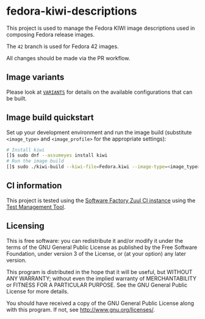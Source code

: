 # fedora-kiwi-descriptions

This project is used to manage the Fedora KIWI image descriptions used in composing Fedora release images.

The `42` branch is used for Fedora 42 images.

All changes should be made via the PR workflow.

## Image variants

Please look at [`VARIANTS`](VARIANTS.md) for details on the available
configurations that can be built.

## Image build quickstart

Set up your development environment and run the image build (substitute `<image_type>` and `<image_profile>` for the appropriate settings):

```bash
# Install kiwi
[]$ sudo dnf --assumeyes install kiwi
# Run the image build
[]$ sudo ./kiwi-build --kiwi-file=Fedora.kiwi --image-type=<image_type> --image-profile=<image_profile> --output-dir ./outdir
```

## CI information

This project is tested using the [Software Factory Zuul CI instance](https://fedora.softwarefactory-project.io/zuul/project/pagure.io/fedora-kiwi-descriptions)
using the [Test Management Tool](https://tmt.readthedocs.io/).

## Licensing

This is free software: you can redistribute it and/or modify
it under the terms of the GNU General Public License as published by
the Free Software Foundation, under version 3 of the License, or
(at your option) any later version.

This program is distributed in the hope that it will be useful,
but WITHOUT ANY WARRANTY; without even the implied warranty of
MERCHANTABILITY or FITNESS FOR A PARTICULAR PURPOSE. See the
GNU General Public License for more details.

You should have received a copy of the GNU General Public License
along with this program. If not, see <http://www.gnu.org/licenses/>.
